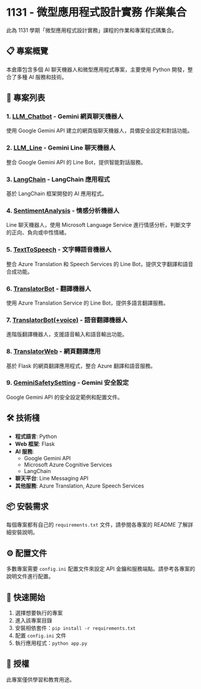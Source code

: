 # 1131 - 微型應用程式設計實務 作業集合

此為 1131 學期「微型應用程式設計實務」課程的作業和專案程式碼集合。

## 📋 專案概覽

本倉庫包含多個 AI 聊天機器人和微型應用程式專案，主要使用 Python 開發，整合了多種 AI 服務和技術。

## 🤖 專案列表

### 1. [LLM_Chatbot](./LLM_Chatbot/) - Gemini 網頁聊天機器人
使用 Google Gemini API 建立的網頁版聊天機器人，具備安全設定和對話功能。

### 2. [LLM_Line](./LLM_Line/) - Gemini Line 聊天機器人  
整合 Google Gemini API 的 Line Bot，提供智能對話服務。

### 3. [LangChain](./LangChain/) - LangChain 應用程式
基於 LangChain 框架開發的 AI 應用程式。

### 4. [SentimentAnalysis](./SentimentAnalysis/) - 情感分析機器人
Line 聊天機器人，使用 Microsoft Language Service 進行情感分析，判斷文字的正向、負向或中性情緒。

### 5. [TextToSpeech](./TextToSpeech/) - 文字轉語音機器人
整合 Azure Translation 和 Speech Services 的 Line Bot，提供文字翻譯和語音合成功能。

### 6. [TranslatorBot](./TranslatorBot/) - 翻譯機器人
使用 Azure Translation Service 的 Line Bot，提供多語言翻譯服務。

### 7. [TranslatorBot(+voice)](./TranslatorBot(+voice)/) - 語音翻譯機器人
進階版翻譯機器人，支援語音輸入和語音輸出功能。

### 8. [TranslatorWeb](./TranslatorWeb/) - 網頁翻譯應用
基於 Flask 的網頁翻譯應用程式，整合 Azure 翻譯和語音服務。

### 9. [GeminiSafetySetting](./GeminiSafetySetting/) - Gemini 安全設定
Google Gemini API 的安全設定範例和配置文件。

## 🛠️ 技術棧

- **程式語言**: Python
- **Web 框架**: Flask
- **AI 服務**: 
  - Google Gemini API
  - Microsoft Azure Cognitive Services
  - LangChain
- **聊天平台**: Line Messaging API
- **其他服務**: Azure Translation, Azure Speech Services

## 📦 安裝需求

每個專案都有自己的 `requirements.txt` 文件，請參閱各專案的 README 了解詳細安裝說明。

## ⚙️ 配置文件

多數專案需要 `config.ini` 配置文件來設定 API 金鑰和服務端點。請參考各專案的說明文件進行配置。

## 🚀 快速開始

1. 選擇想要執行的專案
2. 進入該專案目錄
3. 安裝相依套件：`pip install -r requirements.txt`
4. 配置 `config.ini` 文件
5. 執行應用程式：`python app.py`

## 📄 授權

此專案僅供學習和教育用途。